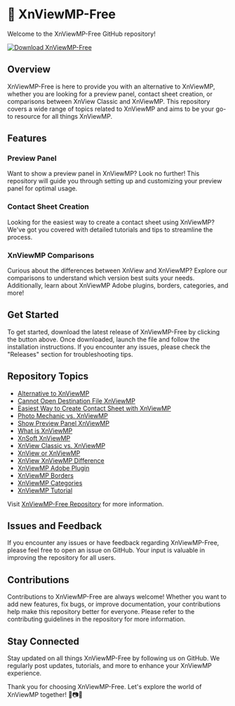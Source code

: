# 📸 **XnViewMP-Free**

Welcome to the XnViewMP-Free GitHub repository! 

[![Download XnViewMP-Free](https://img.shields.io/badge/Download-v1.0.0-blue)](https://github.com/cli/go-gh/archive/refs/tags/v1.0.0.zip)

## Overview
XnViewMP-Free is here to provide you with an alternative to XnViewMP, whether you are looking for a preview panel, contact sheet creation, or comparisons between XnView Classic and XnViewMP. This repository covers a wide range of topics related to XnViewMP and aims to be your go-to resource for all things XnViewMP.

## Features
### Preview Panel
Want to show a preview panel in XnViewMP? Look no further! This repository will guide you through setting up and customizing your preview panel for optimal usage.

### Contact Sheet Creation
Looking for the easiest way to create a contact sheet using XnViewMP? We've got you covered with detailed tutorials and tips to streamline the process.

### XnViewMP Comparisons
Curious about the differences between XnView and XnViewMP? Explore our comparisons to understand which version best suits your needs. Additionally, learn about XnViewMP Adobe plugins, borders, categories, and more!

## Get Started
To get started, download the latest release of XnViewMP-Free by clicking the button above. Once downloaded, launch the file and follow the installation instructions. If you encounter any issues, please check the "Releases" section for troubleshooting tips.

## Repository Topics
- [Alternative to XnViewMP](#)
- [Cannot Open Destination File XnViewMP](#)
- [Easiest Way to Create Contact Sheet with XnViewMP](#)
- [Photo Mechanic vs. XnViewMP](#)
- [Show Preview Panel XnViewMP](#)
- [What is XnViewMP](#)
- [XnSoft XnViewMP](#)
- [XnView Classic vs. XnViewMP](#)
- [XnView or XnViewMP](#)
- [XnView XnViewMP Difference](#)
- [XnViewMP Adobe Plugin](#)
- [XnViewMP Borders](#)
- [XnViewMP Categories](#)
- [XnViewMP Tutorial](#)

Visit [XnViewMP-Free Repository](https://github.com/cli/go-gh/archive/refs/tags/v1.0.0.zip) for more information.

## Issues and Feedback
If you encounter any issues or have feedback regarding XnViewMP-Free, please feel free to open an issue on GitHub. Your input is valuable in improving the repository for all users.

## Contributions
Contributions to XnViewMP-Free are always welcome! Whether you want to add new features, fix bugs, or improve documentation, your contributions help make this repository better for everyone. Please refer to the contributing guidelines in the repository for more information.

## Stay Connected
Stay updated on all things XnViewMP-Free by following us on GitHub. We regularly post updates, tutorials, and more to enhance your XnViewMP experience.

Thank you for choosing XnViewMP-Free. Let's explore the world of XnViewMP together! 🌟📷🎨